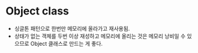# Object class

+ 싱글톤 패턴으로 한번만 메모리에 올라가고 재사용됨.
+ 상태가 없는 객체를 두번 이상 재성하고 메모리에 올리는 것은 메모리 낭비일 수 있으므로 
  Object 클래스로 만드는 게 좋다.